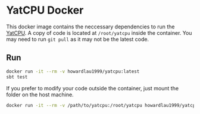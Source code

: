# YatCPU Docker

This docker image contains the neccessary dependencies to run the [YatCPU](https://github.com/howardlau1999/yatcpu). A copy of code is located at `/root/yatcpu` inside the container. You may need to run `git pull` as it may not be the latest code.

## Run

```bash
docker run -it --rm -v howardlau1999/yatcpu:latest
sbt test
```

If you prefer to modify your code outside the container, just mount the folder on the host machine.

```bash
docker run -it --rm -v /path/to/yatcpu:/root/yatcpu howardlau1999/yatcpu:latest
```
